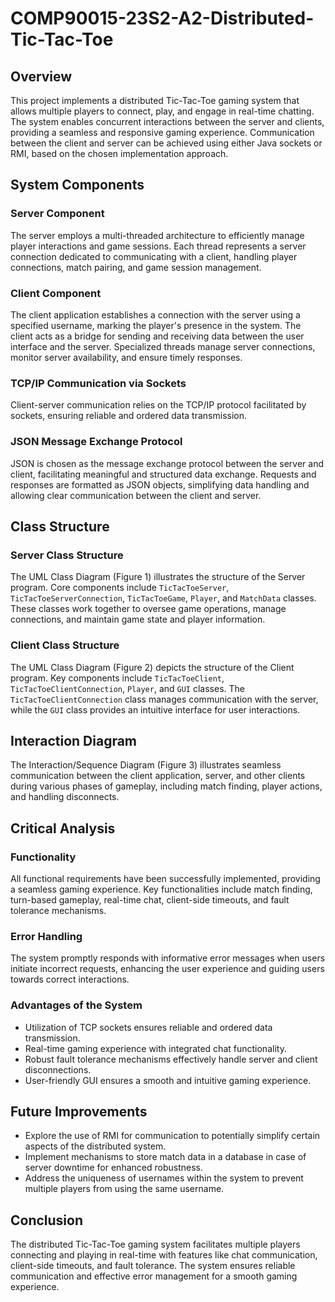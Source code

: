 # COMP90015-23S2-A2-Distributed-Tic-Tac-Toe

## Overview

This project implements a distributed Tic-Tac-Toe gaming system that allows multiple players to connect, play, and engage in real-time chatting. The system enables concurrent interactions between the server and clients, providing a seamless and responsive gaming experience. Communication between the client and server can be achieved using either Java sockets or RMI, based on the chosen implementation approach.

## System Components

### Server Component

The server employs a multi-threaded architecture to efficiently manage player interactions and game sessions. Each thread represents a server connection dedicated to communicating with a client, handling player connections, match pairing, and game session management.

### Client Component

The client application establishes a connection with the server using a specified username, marking the player's presence in the system. The client acts as a bridge for sending and receiving data between the user interface and the server. Specialized threads manage server connections, monitor server availability, and ensure timely responses.

### TCP/IP Communication via Sockets

Client-server communication relies on the TCP/IP protocol facilitated by sockets, ensuring reliable and ordered data transmission.

### JSON Message Exchange Protocol

JSON is chosen as the message exchange protocol between the server and client, facilitating meaningful and structured data exchange. Requests and responses are formatted as JSON objects, simplifying data handling and allowing clear communication between the client and server.

## Class Structure

### Server Class Structure

The UML Class Diagram (Figure 1) illustrates the structure of the Server program. Core components include `TicTacToeServer`, `TicTacToeServerConnection`, `TicTacToeGame`, `Player`, and `MatchData` classes. These classes work together to oversee game operations, manage connections, and maintain game state and player information.

### Client Class Structure

The UML Class Diagram (Figure 2) depicts the structure of the Client program. Key components include `TicTacToeClient`, `TicTacToeClientConnection`, `Player`, and `GUI` classes. The `TicTacToeClientConnection` class manages communication with the server, while the `GUI` class provides an intuitive interface for user interactions.

## Interaction Diagram

The Interaction/Sequence Diagram (Figure 3) illustrates seamless communication between the client application, server, and other clients during various phases of gameplay, including match finding, player actions, and handling disconnects.

## Critical Analysis

### Functionality

All functional requirements have been successfully implemented, providing a seamless gaming experience. Key functionalities include match finding, turn-based gameplay, real-time chat, client-side timeouts, and fault tolerance mechanisms.

### Error Handling

The system promptly responds with informative error messages when users initiate incorrect requests, enhancing the user experience and guiding users towards correct interactions.

### Advantages of the System

-   Utilization of TCP sockets ensures reliable and ordered data transmission.
-   Real-time gaming experience with integrated chat functionality.
-   Robust fault tolerance mechanisms effectively handle server and client disconnections.
-   User-friendly GUI ensures a smooth and intuitive gaming experience.

## Future Improvements

-   Explore the use of RMI for communication to potentially simplify certain aspects of the distributed system.
-   Implement mechanisms to store match data in a database in case of server downtime for enhanced robustness.
-   Address the uniqueness of usernames within the system to prevent multiple players from using the same username.

## Conclusion

The distributed Tic-Tac-Toe gaming system facilitates multiple players connecting and playing in real-time with features like chat communication, client-side timeouts, and fault tolerance. The system ensures reliable communication and effective error management for a smooth gaming experience.
